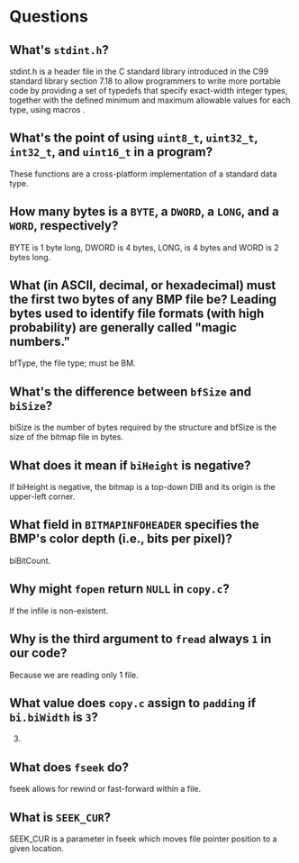 # Questions

## What's `stdint.h`?

stdint.h is a header file in the C standard library introduced in the C99 standard library section 7.18 to allow programmers to write more portable code by providing a set of typedefs that specify exact-width integer types, together with the defined minimum and maximum allowable values for each type, using macros .

## What's the point of using `uint8_t`, `uint32_t`, `int32_t`, and `uint16_t` in a program?

These functions are a cross-platform implementation of a standard data type.

## How many bytes is a `BYTE`, a `DWORD`, a `LONG`, and a `WORD`, respectively?

BYTE is 1 byte long, DWORD is 4 bytes, LONG, is 4 bytes and WORD is 2 bytes long.

## What (in ASCII, decimal, or hexadecimal) must the first two bytes of any BMP file be? Leading bytes used to identify file formats (with high probability) are generally called "magic numbers."

bfType, the file type; must be BM.

## What's the difference between `bfSize` and `biSize`?

biSize is the number of bytes required by the structure and bfSize is the size of the bitmap file in bytes.

## What does it mean if `biHeight` is negative?

If biHeight is negative, the bitmap is a top-down DIB and its origin is the upper-left corner.

## What field in `BITMAPINFOHEADER` specifies the BMP's color depth (i.e., bits per pixel)?

biBitCount.

## Why might `fopen` return `NULL` in `copy.c`?

If the infile is non-existent.

## Why is the third argument to `fread` always `1` in our code?

Because we are reading only 1 file.

## What value does `copy.c` assign to `padding` if `bi.biWidth` is `3`?

3.

## What does `fseek` do?

fseek allows for rewind or fast-forward within a file.

## What is `SEEK_CUR`?

SEEK_CUR is a parameter in fseek which moves file pointer position to a given location.
